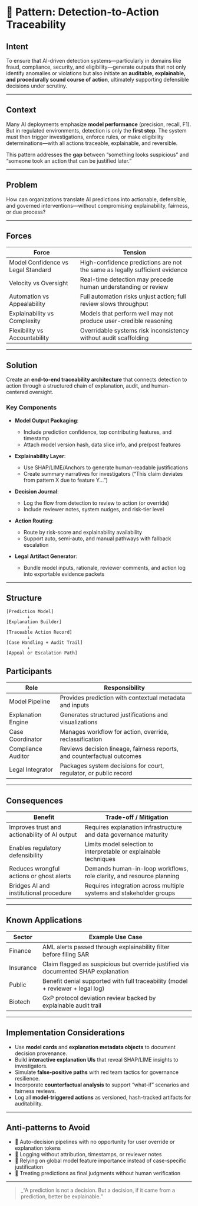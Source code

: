 # 🧭 Pattern: Detection-to-Action Traceability

## Intent

To ensure that AI-driven detection systems—particularly in domains like fraud, compliance, security, and eligibility—generate outputs that not only identify anomalies or violations but also initiate an **auditable, explainable, and procedurally sound course of action**, ultimately supporting defensible decisions under scrutiny.

---

## Context

Many AI deployments emphasize **model performance** (precision, recall, F1). But in regulated environments, detection is only the **first step**. The system must then trigger investigations, enforce rules, or make eligibility determinations—with all actions traceable, explainable, and reversible.

This pattern addresses the **gap** between “something looks suspicious” and “someone took an action that can be justified later.”

---

## Problem

How can organizations translate AI predictions into actionable, defensible, and governed interventions—without compromising explainability, fairness, or due process?

---

## Forces

| Force                              | Tension                                                                     |
|------------------------------------|------------------------------------------------------------------------------|
| Model Confidence vs Legal Standard | High-confidence predictions are not the same as legally sufficient evidence |
| Velocity vs Oversight              | Real-time detection may precede human understanding or review               |
| Automation vs Appealability        | Full automation risks unjust action; full review slows throughput           |
| Explainability vs Complexity       | Models that perform well may not produce user-credible reasoning            |
| Flexibility vs Accountability      | Overridable systems risk inconsistency without audit scaffolding            |

---

## Solution

Create an **end-to-end traceability architecture** that connects detection to action through a structured chain of explanation, audit, and human-centered oversight.

### Key Components

- **Model Output Packaging**:
  - Include prediction confidence, top contributing features, and timestamp
  - Attach model version hash, data slice info, and pre/post features

- **Explainability Layer**:
  - Use SHAP/LIME/Anchors to generate human-readable justifications
  - Create summary narratives for investigators (“This claim deviates from pattern X due to feature Y...”)

- **Decision Journal**:
  - Log the flow from detection to review to action (or override)
  - Include reviewer notes, system nudges, and risk-tier level

- **Action Routing**:
  - Route by risk-score and explainability availability
  - Support auto, semi-auto, and manual pathways with fallback escalation

- **Legal Artifact Generator**:
  - Bundle model inputs, rationale, reviewer comments, and action log into exportable evidence packets

---

## Structure

```text
[Prediction Model]
        ↓
[Explanation Builder]
        ↓
[Traceable Action Record]
        ↓
[Case Handling + Audit Trail]
        ↓
[Appeal or Escalation Path]
```

## Participants

| **Role**             | **Responsibility**                                                                 |
|----------------------|-------------------------------------------------------------------------------------|
| Model Pipeline       | Provides prediction with contextual metadata and inputs                            |
| Explanation Engine   | Generates structured justifications and visualizations                              |
| Case Coordinator     | Manages workflow for action, override, reclassification                             |
| Compliance Auditor   | Reviews decision lineage, fairness reports, and counterfactual outcomes             |
| Legal Integrator     | Packages system decisions for court, regulator, or public record                    |

---

## Consequences

| **Benefit**                                   | **Trade-off / Mitigation**                                              |
|-----------------------------------------------|-------------------------------------------------------------------------|
| Improves trust and actionability of AI output | Requires explanation infrastructure and data governance maturity        |
| Enables regulatory defensibility              | Limits model selection to interpretable or explainable techniques       |
| Reduces wrongful actions or ghost alerts      | Demands human-in-loop workflows, role clarity, and resource planning    |
| Bridges AI and institutional procedure        | Requires integration across multiple systems and stakeholder groups     |

---

## Known Applications

| **Sector**   | **Example Use Case**                                                                 |
|--------------|----------------------------------------------------------------------------------------|
| Finance      | AML alerts passed through explainability filter before filing SAR                    |
| Insurance    | Claim flagged as suspicious but override justified via documented SHAP explanation   |
| Public       | Benefit denial supported with full traceability (model + reviewer + legal log)       |
| Biotech      | GxP protocol deviation review backed by explainable audit trail                      |

---

## Implementation Considerations

- Use **model cards** and **explanation metadata objects** to document decision provenance.
- Build **interactive explanation UIs** that reveal SHAP/LIME insights to investigators.
- Simulate **false-positive paths** with red team tactics for governance resilience.
- Incorporate **counterfactual analysis** to support “what-if” scenarios and fairness reviews.
- Log all **model-triggered actions** as versioned, hash-tracked artifacts for auditability.

---

## Anti-patterns to Avoid

- 🚫 Auto-decision pipelines with no opportunity for user override or explanation tokens  
- 🚫 Logging without attribution, timestamps, or reviewer notes  
- 🚫 Relying on global model feature importance instead of case-specific justification  
- 🚫 Treating predictions as final judgments without human verification  
---

> _“A prediction is not a decision. But a decision, if it came from a prediction, better be explainable.”
